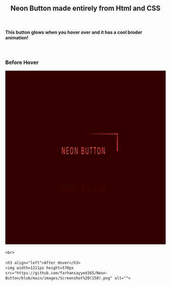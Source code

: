 <h2 align="center">Neon Button made entirely from Html and CSS</h2>

<br>

<h4 align="left">This button glows when you hover over and it has a cool broder animation!</h4>
<br>
<div align="left">
    <h3 align="left">Before Hover</h3>
    <img width=887px height=544px src="https://github.com/farhansayyed165/Neon-Button/blob/main/images/Screenshot%20(149).png" alt="">

    <br>
    
    <h3 align="left">After Hover</h3>
    <img width=1211px height=570px src="https://github.com/farhansayyed165/Neon-Button/blob/main/images/Screenshot%20(150).png" alt="">
</div>